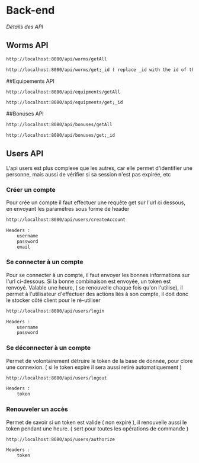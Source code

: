 # Back-end

*Détails des API*

## Worms API



```html
http://localhost:8080/api/worms/getAll
```

```html
http://localhost:8080/api/worms/get;_id ( replace _id with the id of the worm you want to select )
```

##Equipements API

```html
http://localhost:8080/api/equipments/getAll
```

```html
http://localhost:8080/api/equipments/get;_id
```

##Bonuses API

```html
http://localhost:8080/api/bonuses/getAll
```

```html
http://localhost:8080/api/bonuses/get;_id
```

## Users API

L'api users est plus complexe que les autres, car elle permet d'identifier une personne, mais aussi de vérifier si sa session n'est pas expirée, etc

### Créer un compte
Pour crée un compte il faut effectuer une requête get sur l'url ci dessous, en envoyant les paramètres sous forme de header
```html
http://localhost:8080/api/users/createAccount

Headers :
    username
    password
    email
```

### Se connecter à un compte
Pour se connecter à un compte, il faut envoyer les bonnes informations sur l'url ci-dessous.
Si la bonne combinaison est envoyée, un token est renvoyé.
Valable une heure, ( se renouvelle chaque fois qu'on l'utilise), il permet à l'utilisateur d'effectuer des actions liés à son compte, il doit donc le stocker côté client pour le ré-utiliser

```html
http://localhost:8080/api/users/login

Headers :
    username
    password
```

### Se déconnecter à un compte
Permet de volontairement détruire le token de la base de donnée, pour clore une connexion. ( si le token expire il sera aussi retiré automatiquement )

```html
http://localhost:8080/api/users/logout

Headers :
    token
```

### Renouveler un accès
Permet de savoir si un token est valide ( non expiré ), il renouvelle aussi le token pendant une heure. ( sert pour toutes les opérations de commande )

```html
http://localhost:8080/api/users/authorize

Headers :
    token
```